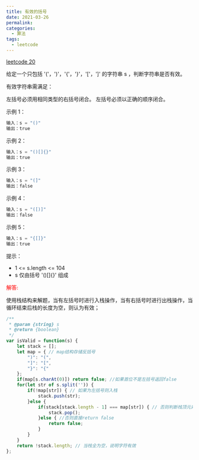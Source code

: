 ```yaml
---
title: 有效的括号
date: 2021-03-26
permalink: 
categories:
  - 算法
tags:
  - leetcode
---
```


[leetcode 20](https://leetcode-cn.com/problems/valid-parentheses/)

给定一个只包括 '('，')'，'{'，'}'，'['，']' 的字符串 s ，判断字符串是否有效。

有效字符串需满足：

左括号必须用相同类型的右括号闭合。
左括号必须以正确的顺序闭合。

示例 1：
```js
输入：s = "()"
输出：true
```
示例 2：
```js
输入：s = "()[]{}"
输出：true
```
示例 3：
```js
输入：s = "(]"
输出：false
```
示例 4：
```js
输入：s = "([)]"
输出：false
```
示例 5：
```js
输入：s = "{[]}"
输出：true
```

提示：

- 1 <= s.length <= 104
- s 仅由括号 '()[]{}' 组成

<span style="color: #ff5050;font-weight: bold;">解答:</span>  

使用栈结构来解题，当有左括号时进行入栈操作，当有右括号时进行出栈操作，当循环结束后栈的长度为空，则认为有效；

```js
/**
 * @param {string} s
 * @return {boolean}
 */
var isValid = function(s) {
    let stack = [];
    let map = { // map结构存储反括号
        ")": "(",
        "]": "[",
        "}": "{"
    };
    if(map[s.charAt(0)]) return false; //如果首位不是左括号返回false
    for(let str of s.split('')) {
        if(!map[str]) { // 如果为左括号则入栈
            stack.push(str);
        }else { 
            if(stack[stack.length - 1] === map[str]) { // 否则判断栈顶元素是否与下个字符对应，是则出栈
                stack.pop();
            }else { //否则直接return false
                return false;
            }
        }
    }
    return !stack.length; // 当栈全为空，说明字符有效
};
```